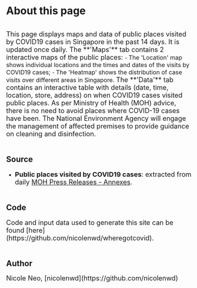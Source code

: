 # **About this page**
<br>
<span style="font-size:18px">
This page displays maps and data of public places visited by COVID19 cases in Singapore in the past 14 days. It is updated once daily. 
</span>

<span style="font-size:18px">
The **'Maps'** tab contains 2 interactive maps of the public places:
</span>
- <span style="font-size:16px"> The 'Location' map shows individual locations and the times and dates of the visits by COVID19 cases; </span>
- <span style="font-size:16px"> The 'Heatmap' shows the distribution of case visits over different areas in Singapore. </span>

<span style="font-size:18px">
The **'Data'** tab contains an interactive table with details (date, time, location, store, address) on when COVID19 cases visited public places. 
</span>

<span style="font-size:18px">
As per Ministry of Health (MOH) advice, there is no need to avoid places where COVID-19 cases have been. The National Environment Agency will engage the management of affected premises to provide guidance on cleaning and disinfection. 
</span>
<br><br>

## **Source**
- <span style="font-size:18px">**Public places visited by COVID19 cases**: extracted from daily [MOH Press Releases - Annexes](https://www.moh.gov.sg/news-highlights).</span>
<br><br>

## **Code**
<span style="font-size:18px">
Code and input data used to generate this site can be found [here](https://github.com/nicolenwd/wheregotcovid).</span>
<br><br>

## **Author**
<span style="font-size:18px">
Nicole Neo, [nicolenwd](https://github.com/nicolenwd)
</span>
<br><br>